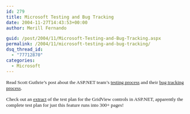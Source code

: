 ```yaml
---
id: 279
title: Microsoft Testing and Bug Tracking
date: 2004-11-27T14:43:53+00:00
author: Merill Fernando

guid: /post/2004/11/Microsoft-Testing-and-Bug-Tracking.aspx
permalink: /2004/11/microsoft-testing-and-bug-tracking/
dsq_thread_id:
  - "77712870"
categories:
  - Microsoft
---
```



<div class=Section1>

<p class=MsoNormal><span style='font-size:10.0pt;font-family:Verdana'>Read Scott
Guthrie&#8217;s post about the ASP.NET team&#8217;s <a
href="http://weblogs.asp.net/scottgu/archive/2004/10/28/249458.aspx">testing
process</a> and their <a
href="http://weblogs.asp.net/scottgu/archive/2004/11/03/251930.aspx">bug
tracking process</a>.</span></p>

<p class=MsoNormal><span style='font-size:10.0pt;font-family:Verdana'>Check out
an <a
href="http://www.scottgu.com/blogposts/testingatmicrosoft/testplan/testplan.htm">extract</a>
of the test plan for the GridView controls in ASP.NET, apparently the complete
test plan for just this feature runs into 300+ pages!</span></p>

</div>

